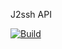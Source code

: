 J2ssh API

[![Build](https://github.com/sdrss/j2ssh/workflows/Java_CI/badge.svg)](https://github.com/sdrss/j2ssh/workflows/Java_CI/badge.svg)
